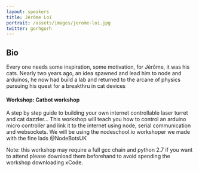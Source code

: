 ```yaml
---
layout: speakers
title: Jérôme Loï
portrait: /assets/images/jerome-loi.jpg
twitter: gorhgorh
---
```


## Bio
Every one needs some inspiration, some motivation, for Jérôme, it was his cats. Nearly two years ago, an idea spawned and lead him to node and arduinos, he now had build a lab and returned to the arcane of physics pursuing his quest for a breakthru in cat devices

#### Workshop: Catbot workshop

A step by step guide to building your own internet controllable laser turret and cat dazzler... This workshop will teach you how to control an arduino micro controller and link it to the internet using node, serial communication and websockets. We will be using the nodeschool.io workshoper we made with the fine lads @NodeBotsUK


Note: this workshop may require a full gcc chain and python 2.7 if you want to attend please download them beforehand to avoid spending the workshop downloading xCode.
